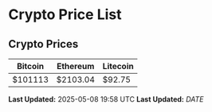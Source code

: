 # Crypto Price List

## Crypto Prices
| Bitcoin | Ethereum | Litecoin |
| ------- | -------- | -------- |
| $101113 | $2103.04 | $92.75 |
**Last Updated:** 2025-05-08 19:58 UTC
**Last Updated:** $DATE$
